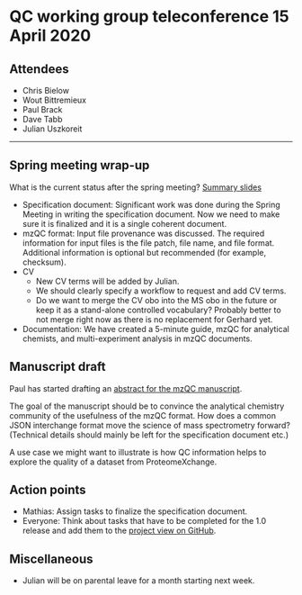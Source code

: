 # QC working group teleconference 15 April 2020

## Attendees

- Chris Bielow
- Wout Bittremieux
- Paul Brack
- Dave Tabb
- Julian Uszkoreit

---

## Spring meeting wrap-up

What is the current status after the spring meeting? [Summary slides](https://github.com/HUPO-PSI/mzQC/blob/master/meeting_notes/20200326-PSI-QC-Working-Group.pptx)

- Specification document: Significant work was done during the Spring Meeting in writing the specification document. Now we need to make sure it is finalized and it is a single coherent document.
- mzQC format: Input file provenance was discussed. The required information for input files is the file patch, file name, and file format. Additional information is optional but recommended (for example, checksum).
- CV
    - New CV terms will be added by Julian.
    - We should clearly specify a workflow to request and add CV terms.
    - Do we want to merge the CV obo into the MS obo in the future or keep it as a stand-alone controlled vocabulary? Probably better to not merge right now as there is no replacement for Gerhard yet.
- Documentation: We have created a 5-minute guide, mzQC for analytical chemists, and multi-experiment analysis in mzQC documents.

## Manuscript draft

Paul has started drafting an [abstract for the mzQC manuscript](https://docs.google.com/document/d/1-vELNWwQC5yJvb8VNU8WJS5x3JLTlQkgF6uvsW1M4jk/edit).

The goal of the manuscript should be to convince the analytical chemistry community of the usefulness of the mzQC format. How does a common JSON interchange format move the science of mass spectrometry forward? (Technical details should mainly be left for the specification document etc.)

A use case we might want to illustrate is how QC information helps to explore the quality of a dataset from ProteomeXchange.

## Action points

- Mathias: Assign tasks to finalize the specification document.
- Everyone: Think about tasks that have to be completed for the 1.0 release and add them to the [project view on GitHub](https://github.com/HUPO-PSI/mzQC/projects/1).

## Miscellaneous

- Julian will be on parental leave for a month starting next week.
